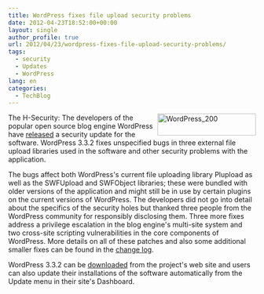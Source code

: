 ```yaml
---
title: WordPress fixes file upload security problems
date: 2012-04-23T18:52:00+00:00
layout: single
author_profile: true
url: 2012/04/23/wordpress-fixes-file-upload-security-problems/
tags:
  - security
  - Updates
  - WordPress
lang: en
categories: 
  - TechBlog
---
```

[<img title="WordPress_200" border="0" alt="WordPress_200" align="right" src="http://lh6.ggpht.com/-GbENj31U-Tc/T5WdyMtkaSI/AAAAAAAAFmw/YtzLKWJgQkI/WordPress_200_thumb%25255B1%25255D.png?imgmax=800" width="200" height="45" />](http://lh3.ggpht.com/-h7QrTlJQ9tk/T5WdwJ55JfI/AAAAAAAAFmo/RxXwo8gHv00/s1600-h/WordPress_200%25255B3%25255D.png)The H-Security: The developers of the popular open source blog engine WordPress have [released](http://wordpress.org/news/2012/04/wordpress-3-3-2/) a security update for the software. WordPress 3.3.2 fixes unspecified bugs in three external file upload libraries used in the software and other security problems with the application. 

The bugs affect both WordPress's current file uploading library Plupload as well as the SWFUpload and SWFObject libraries; these were bundled with older versions of the application and might still be in use by certain plugins on the current versions of WordPress. The developers did not go into detail about the specifics of the security holes but thanked three people from the WordPress community for responsibly disclosing them. Three more fixes address a privilege escalation in the blog engine's multi-site system and two cross-site scripting vulnerabilities in the core components of WordPress. More details on all of these patches and also some additional smaller fixes can be found in the [change log](http://core.trac.wordpress.org/log/branches/3.3?rev=20552&stop_rev=20087). 

WordPress 3.3.2 can be [downloaded](http://wordpress.org/download/) from the project's web site and users can also update their installations of the software automatically from the Update menu in their site's Dashboard.